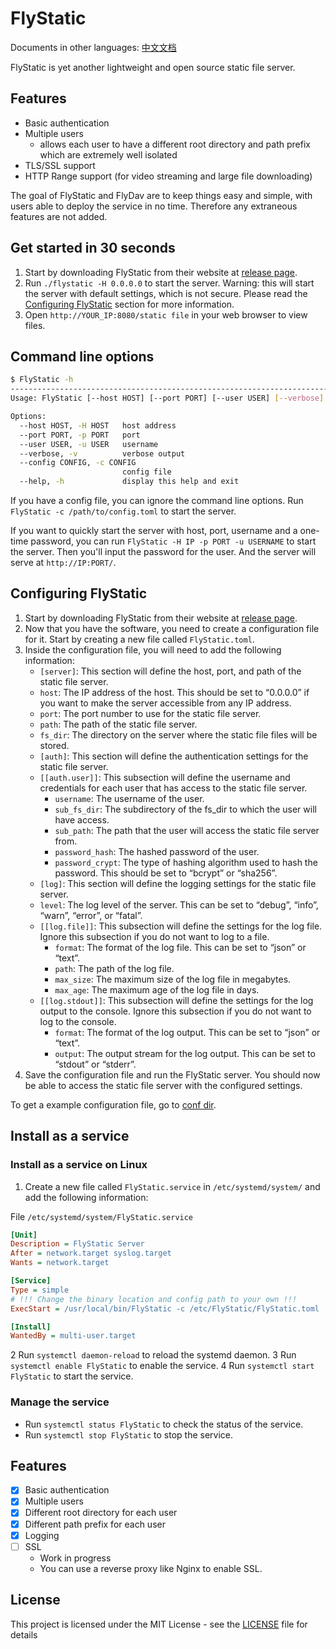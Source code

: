 # FlyStatic

Documents in other languages: [中文文档](docs/README.zh-CN.md)

FlyStatic is yet another lightweight and open source static file server.

## Features

- Basic authentication
- Multiple users
  - allows each user to have a different root directory and path prefix which are extremely well isolated
- TLS/SSL support
- HTTP Range support (for video streaming and large file downloading)

The goal of FlyStatic and FlyDav are to keep things easy and simple, with users able to deploy the service in no time. Therefore any extraneous features are not added.

## Get started in 30 seconds

1. Start by downloading FlyStatic from their website at [release page](https://github.com/pluveto/flystatic/releases).
2. Run `./flystatic -H 0.0.0.0` to start the server. Warning: this will start the server with default settings, which is not secure. Please read the [Configuring FlyStatic](#configuring-flystatic) section for more information.
3. Open `http://YOUR_IP:8080/static file` in your web browser to view files.

## Command line options

```bash
$ FlyStatic -h
--------------------------------------------------------------------------------
Usage: FlyStatic [--host HOST] [--port PORT] [--user USER] [--verbose] [--config CONFIG]

Options:
  --host HOST, -H HOST   host address
  --port PORT, -p PORT   port
  --user USER, -u USER   username
  --verbose, -v          verbose output
  --config CONFIG, -c CONFIG
                         config file
  --help, -h             display this help and exit
```

If you have a config file, you can ignore the command line options. Run `FlyStatic -c /path/to/config.toml` to start the server.

If you want to quickly start the server with host, port, username and a one-time password, you can run `FlyStatic -H IP -p PORT -u USERNAME` to start the server. Then you'll input the password for the user. And the server will serve at `http://IP:PORT/`.

## Configuring FlyStatic

1. Start by downloading FlyStatic from their website at [release page](https://github.com/pluveto/flystatic/releases).
2. Now that you have the software, you need to create a configuration file for it. Start by creating a new file called `FlyStatic.toml`.
3. Inside the configuration file, you will need to add the following information:
    - `[server]`: This section will define the host, port, and path of the static file server.
    - `host`: The IP address of the host. This should be set to “0.0.0.0” if you want to make the server accessible from any IP address.
    - `port`: The port number to use for the static file server.
    - `path`: The path of the static file server.
    - `fs_dir`: The directory on the server where the static file files will be stored.
    - `[auth]`: This section will define the authentication settings for the static file server.
    - `[[auth.user]]`: This subsection will define the username and credentials for each user that has access to the static file server.
        - `username`: The username of the user.
        - `sub_fs_dir`: The subdirectory of the fs_dir to which the user will have access.
        - `sub_path`: The path that the user will access the static file server from.
        - `password_hash`: The hashed password of the user.
        - `password_crypt`: The type of hashing algorithm used to hash the password. This should be set to “bcrypt” or “sha256”.
    - `[log]`: This section will define the logging settings for the static file server.
    - `level`: The log level of the server. This can be set to “debug”, “info”, “warn”, “error”, or “fatal”.
    - `[[log.file]]`: This subsection will define the settings for the log file. Ignore this subsection if you do not want to log to a file.
        - `format`: The format of the log file. This can be set to “json” or “text”.
        - `path`: The path of the log file.
        - `max_size`: The maximum size of the log file in megabytes.
        - `max_age`: The maximum age of the log file in days.
    - `[[log.stdout]]`: This subsection will define the settings for the log output to the console. Ignore this subsection if you do not want to log to the console.
        - `format`: The format of the log output. This can be set to “json” or “text”.
        - `output`: The output stream for the log output. This can be set to “stdout” or “stderr”.
4. Save the configuration file and run the FlyStatic server. You should now be able to access the static file server with the configured settings.

To get a example configuration file, go to [conf dir](https://github.com/pluveto/flystatic/blob/main/conf).

## Install as a service

### Install as a service on Linux

1. Create a new file called `FlyStatic.service` in `/etc/systemd/system/` and add the following information:

File `/etc/systemd/system/FlyStatic.service`

```ini
[Unit]
Description = FlyStatic Server
After = network.target syslog.target
Wants = network.target

[Service]
Type = simple
# !!! Change the binary location and config path to your own !!!
ExecStart = /usr/local/bin/FlyStatic -c /etc/FlyStatic/FlyStatic.toml

[Install]
WantedBy = multi-user.target
```

2 Run `systemctl daemon-reload` to reload the systemd daemon.
3 Run `systemctl enable FlyStatic` to enable the service.
4 Run `systemctl start FlyStatic` to start the service.

### Manage the service

- Run `systemctl status FlyStatic` to check the status of the service.
- Run `systemctl stop FlyStatic` to stop the service.

## Features

- [x] Basic authentication
- [x] Multiple users
- [x] Different root directory for each user
- [x] Different path prefix for each user
- [x] Logging
- [ ] SSL
  - Work in progress
  - You can use a reverse proxy like Nginx to enable SSL.

## License

This project is licensed under the MIT License - see the [LICENSE](LICENSE) file for details
